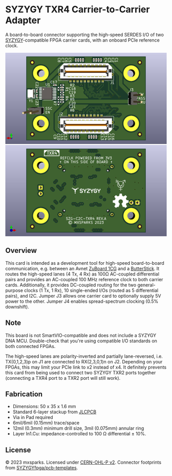 #  SYZYGY TXR4 Carrier-to-Carrier Adapter

A board-to-board connector supporting the high-speed SERDES I/O of two [SYZYGY](https://syzygyfpga.io)-compatible FPGA carrier cards, with an onboard PCIe reference clock.

![alt-text](images/szg-c2c-txr4-bottom.png "Rendering of the component side of a populated SZG-C2C-TXR4 rev.A board")
![alt-text](images/szg-c2c-txr4-top.png "Rendering of the backside of a populated SZG-C2C-TXR4 rev.A board")

## Overview

This card is intended as a development tool for high-speed board-to-board communication, e.g. between an Avnet [ZuBoard 1CG](https://www.avnet.com/wps/portal/us/products/avnet-boards/avnet-board-families/zuboard-1cg/zuboard-1cg) and a [ButterStick](https://github.com/butterstick-fpga/butterstick-hardware/blob/main/README.md). It routes the high-speed lanes (4 Tx, 4 Rx) as 100Ω AC-coupled differential pairs and provides an AC-coupled 100 MHz reference clock to both carrier cards. Additionally, it provides DC-coupled routing for the two general-purpose clocks (1 Tx, 1 Rx), 10 single-ended I/Os (routed as 5 differential pairs), and I2C. Jumper J3 allows one carrier card to optionally supply 5V power to the other. Jumper J4 enables spread-spectrum clocking (0.5% downshift).

## Note

This board is not SmartVIO-compatible and does not include a SYZYGY DNA MCU. Double-check that you're using compatible I/O standards on both connected FPGAs.

The high-speed lanes are polarity-inverted and partially lane-reversed, i.e. TX(0,1,2,3)p on J1 are connected to RX(2,3,0,1)n on J2. Depending on your FPGAs, this may limit your PCIe link to x2 instead of x4. It definitely prevents this card from being used to connect two SYZYGY TXR2 ports together (connecting a TXR4 port to a TXR2 port will still work).

## Fabrication

- Dimensions: 50 x 35 x 1.6 mm
- Standard 6-layer stackup from [JLCPCB](https://jlcpcb.com)
- Via in Pad required
- 6mil/6mil (0.15mm) trace/space
- 12mil (0.3mm) minimum drill size, 3mil (0.075mm) annular ring
- Layer In1.Cu: impedance-controlled to 100 Ω differential ± 10%.

## License

© 2023 mxsparks. Licensed under [CERN-OHL-P v2](https://ohwr.org/cern_ohl_p_v2.txt). Connector footprints from [SYZYGYfpga/pcb-templates](https://github.com/SYZYGYfpga/pcb-templates).
